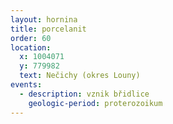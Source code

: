 ```yaml
---
layout: hornina
title: porcelanit
order: 60
location:
  x: 1004071
  y: 779982
  text: Nečichy (okres Louny)
events:
  - description: vznik břidlice
    geologic-period: proterozoikum
---
```



